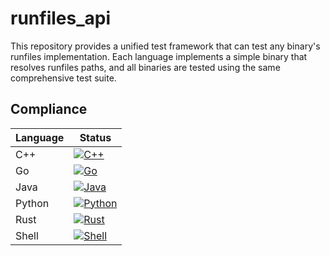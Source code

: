 # runfiles_api

This repository provides a unified test framework that can test any binary's runfiles implementation. Each language implements a simple binary that resolves runfiles paths, and all binaries are tested using the same comprehensive test suite.

## Compliance

| Language | Status |
|----------|--------|
| C++ | [![C++](https://github.com/UebelAndre/runfiles_api/actions/workflows/test-cc.yaml/badge.svg?branch=main)](https://github.com/UebelAndre/runfiles_api/actions/workflows/test-cc.yaml) |
| Go | [![Go](https://github.com/UebelAndre/runfiles_api/actions/workflows/test-go.yaml/badge.svg?branch=main)](https://github.com/UebelAndre/runfiles_api/actions/workflows/test-go.yaml) |
| Java | [![Java](https://github.com/UebelAndre/runfiles_api/actions/workflows/test-java.yaml/badge.svg?branch=main)](https://github.com/UebelAndre/runfiles_api/actions/workflows/test-java.yaml) |
| Python | [![Python](https://github.com/UebelAndre/runfiles_api/actions/workflows/test-python.yaml/badge.svg?branch=main)](https://github.com/UebelAndre/runfiles_api/actions/workflows/test-python.yaml) |
| Rust | [![Rust](https://github.com/UebelAndre/runfiles_api/actions/workflows/test-rust.yaml/badge.svg?branch=main)](https://github.com/UebelAndre/runfiles_api/actions/workflows/test-rust.yaml) |
| Shell | [![Shell](https://github.com/UebelAndre/runfiles_api/actions/workflows/test-shell.yaml/badge.svg?branch=main)](https://github.com/UebelAndre/runfiles_api/actions/workflows/test-shell.yaml) |
